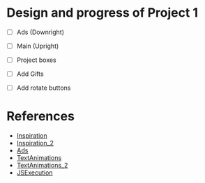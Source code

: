 # Design and progress of Project 1

- [ ] Ads (Downright)
- [ ] Main (Upright)
- [ ] Project boxes 
- [ ] Add Gifts
- [ ] Add rotate buttons


# References
- [Inspiration](https://www.geeksforgeeks.org/)
- [Inspiration_2](https://web.archive.org/web/20110807095908/http://geeksforgeeks.org/)
- [Ads](https://www.webdesignmuseum.org/exhibitions/web-banners-in-the-90s)
- [TextAnimations](https://alvarotrigo.com/blog/css-text-animations/)
- [TextAnimations_2](https://www.w3schools.com/howto/howto_js_typewriter.asp)
- [JSExecution](https://stackoverflow.com/questions/2644615/how-do-i-automatically-execute-javascript)